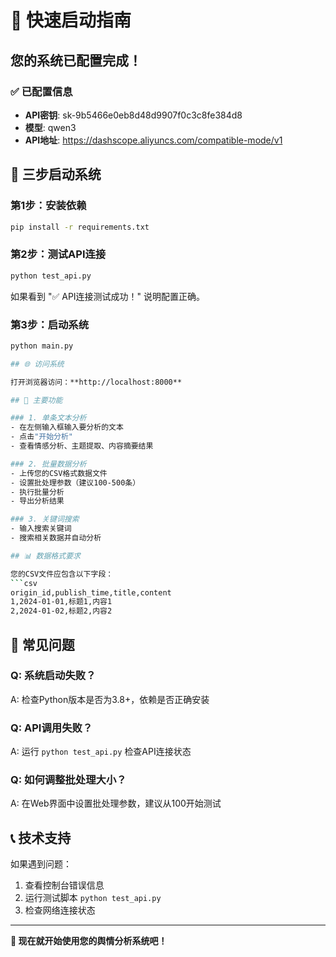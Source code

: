 # 🚀 快速启动指南

## 您的系统已配置完成！

### ✅ 已配置信息
- **API密钥**: sk-9b5466e0eb8d48d9907f0c3c8fe384d8
- **模型**: qwen3
- **API地址**: https://dashscope.aliyuncs.com/compatible-mode/v1

## 🎯 三步启动系统

### 第1步：安装依赖
```bash
pip install -r requirements.txt
```

### 第2步：测试API连接
```bash
python test_api.py
```
如果看到 "✅ API连接测试成功！" 说明配置正确。

### 第3步：启动系统
```bash
python main.py

## 🌐 访问系统

打开浏览器访问：**http://localhost:8000**

## 📱 主要功能

### 1. 单条文本分析
- 在左侧输入框输入要分析的文本
- 点击"开始分析"
- 查看情感分析、主题提取、内容摘要结果

### 2. 批量数据分析
- 上传您的CSV格式数据文件
- 设置批处理参数（建议100-500条）
- 执行批量分析
- 导出分析结果

### 3. 关键词搜索
- 输入搜索关键词
- 搜索相关数据并自动分析

## 📊 数据格式要求

您的CSV文件应包含以下字段：
```csv
origin_id,publish_time,title,content
1,2024-01-01,标题1,内容1
2,2024-01-02,标题2,内容2
```

## 🔧 常见问题

### Q: 系统启动失败？
A: 检查Python版本是否为3.8+，依赖是否正确安装

### Q: API调用失败？
A: 运行 `python test_api.py` 检查API连接状态

### Q: 如何调整批处理大小？
A: 在Web界面中设置批处理参数，建议从100开始测试

## 📞 技术支持

如果遇到问题：
1. 查看控制台错误信息
2. 运行测试脚本 `python test_api.py`
3. 检查网络连接状态

---

**🎉 现在就开始使用您的舆情分析系统吧！** 